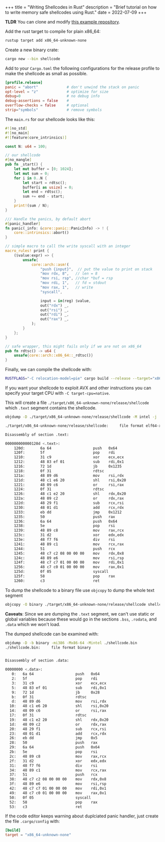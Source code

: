 +++
title = "Writing Shellcodes in Rust"
description = "Brief tutorial on how to write memory safe shellcodes using Rust."
date = 2022-07-09
+++

**TLDR** You can clone and modify [this example repository](https://github.com/zommiommy/rust_shellcoding).

Add the rust target to compile for plain x86_64:
```bash
rustup target add x86_64-unknown-none
```
Create a new binary crate:
```bash
cargo new --bin shellcode
```
Add to your `Cargo.toml` the following configurations for the release profile to make the shellcode as small as possible.
```toml
[profile.release]
panic = "abort"             # don't unwind the stack on panic
opt-level = "z"             # optimize for size
debug=0                     # no debug info
debug-assertions = false    #
overflow-checks = false     # optional
strip="symbols"             # remove symbols
```

The `main.rs` for our shellcode looks like this:
```rust
#![no_std]
#![no_main]
#![feature(core_intrinsics)]

const N: u64 = 100;

// our shellcode
#[no_mangle]
pub fn _start() {
    let mut buffer = [0; 1024];
    let mut sum = 0;
    for i in 0..N {
        let start = rdtsc();
        buffer[i as usize] = 0;
        let end = rdtsc();
        sum += end - start;
    }
    print!(sum / N);
}

/// Handle the panics, by default abort
#[panic_handler]
fn panic(_info: &core::panic::PanicInfo) -> ! {
    core::intrinsics::abort()
}

// simple macro to call the write syscall with an integer
macro_rules! print {
    ($value:expr) => {
        unsafe{
            core::arch::asm!(
                "push {input}",  // put the value to print on stack 
                "mov rdx, 8",   // len = 8
                "mov rsi, rsp", //char *buf = rsp
                "mov rdi, 1",   // fd = stdout
                "mov rax, 1",   // write
                "syscall",

                input = in(reg) $value,
                out("rdx") _,
                out("rsi") _,
                out("rdi") _,
                out("rax") _,
            );
        }
    };
}

// safe wrapper, this might fails only if we are not on x86_64 
pub fn rdtsc() -> u64 {
    unsafe{core::arch::x86_64::_rdtsc()}
}
```

Finally, we can compile the shellcode with:
```bash
RUSTFLAGS="-C relocation-model=pie" cargo build --release --target="x86_64-unknown-none"
```
If you want your shellcode to exploit AVX and other instructions you can specify your target CPU with `-C target-cpu=native`.

This will create a file `./target/x86_64-unknown-none/release/shellcode` which `.text` segment contains the shellcode.



```bash
objdump -D ./target/x86_64-unknown-none/release/shellcode -M intel -j .text

./target/x86_64-unknown-none/release/shellcode:     file format elf64-x86-64

Disassembly of section .text:

000000000000120d <.text>:
    120d:       6a 64                   push   0x64
    120f:       5f                      pop    rdi
    1210:       31 c9                   xor    ecx,ecx
    1212:       48 83 ef 01             sub    rdi,0x1
    1216:       72 1d                   jb     0x1235
    1218:       0f 31                   rdtsc  
    121a:       48 89 d6                mov    rsi,rdx
    121d:       48 c1 e6 20             shl    rsi,0x20
    1221:       48 09 c6                or     rsi,rax
    1224:       0f 31                   rdtsc  
    1226:       48 c1 e2 20             shl    rdx,0x20
    122a:       48 09 c2                or     rdx,rax
    122d:       48 29 f1                sub    rcx,rsi
    1230:       48 01 d1                add    rcx,rdx
    1233:       eb dd                   jmp    0x1212
    1235:       50                      push   rax
    1236:       6a 64                   push   0x64
    1238:       5e                      pop    rsi
    1239:       48 89 c8                mov    rax,rcx
    123c:       31 d2                   xor    edx,edx
    123e:       48 f7 f6                div    rsi
    1241:       48 89 c1                mov    rcx,rax
    1244:       51                      push   rcx
    1245:       48 c7 c2 08 00 00 00    mov    rdx,0x8
    124c:       48 89 e6                mov    rsi,rsp
    124f:       48 c7 c7 01 00 00 00    mov    rdi,0x1
    1256:       48 c7 c0 01 00 00 00    mov    rax,0x1
    125d:       0f 05                   syscall 
    125f:       58                      pop    rax
    1260:       c3                      ret    
```
To dump the shellcode to a binary file use `objcopy` to dump the whole text segment
```bash
objcopy -O binary ./target/x86_64-unknown-none/release/shellcode shellcode.bin -j .text
```

**Caveats**: Since we are dumping the `.text` segment, we can't use static or global variables because these would go in the sections
`.bss`, `.rodata`, and `.data` which we won't load.

The dumped shellcode can be examined with:
```bash
objdump -D -b binary -mi386 -Mx86-64 -Mintel ./shellcode.bin
./shellcode.bin:     file format binary


Disassembly of section .data:

00000000 <.data>:
   0:   6a 64                   push   0x64
   2:   5f                      pop    rdi
   3:   31 c9                   xor    ecx,ecx
   5:   48 83 ef 01             sub    rdi,0x1
   9:   72 1d                   jb     0x28
   b:   0f 31                   rdtsc  
   d:   48 89 d6                mov    rsi,rdx
  10:   48 c1 e6 20             shl    rsi,0x20
  14:   48 09 c6                or     rsi,rax
  17:   0f 31                   rdtsc  
  19:   48 c1 e2 20             shl    rdx,0x20
  1d:   48 09 c2                or     rdx,rax
  20:   48 29 f1                sub    rcx,rsi
  23:   48 01 d1                add    rcx,rdx
  26:   eb dd                   jmp    0x5
  28:   50                      push   rax
  29:   6a 64                   push   0x64
  2b:   5e                      pop    rsi
  2c:   48 89 c8                mov    rax,rcx
  2f:   31 d2                   xor    edx,edx
  31:   48 f7 f6                div    rsi
  34:   48 89 c1                mov    rcx,rax
  37:   51                      push   rcx
  38:   48 c7 c2 08 00 00 00    mov    rdx,0x8
  3f:   48 89 e6                mov    rsi,rsp
  42:   48 c7 c7 01 00 00 00    mov    rdi,0x1
  49:   48 c7 c0 01 00 00 00    mov    rax,0x1
  50:   0f 05                   syscall 
  52:   58                      pop    rax
  53:   c3                      ret    
  ```

If the code editor keeps warning about duplciated panic handler, just create the file `.cargo/config` with:
```toml
[build]
target = "x86_64-unknown-none"
```